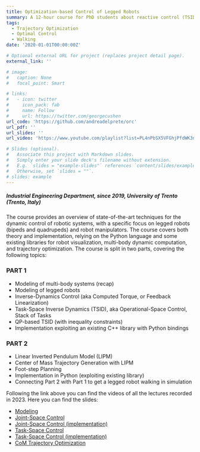 ```yaml
---
title: Optimization-based Control of Legged Robots
summary: A 12-hour course for PhD students about reactive control (TSID) and trajectory optimization for legged robots.
tags:
  - Trajectory Optimization
  - Optimal Control
  - Walking
date: '2020-01-01T00:00:00Z'

# Optional external URL for project (replaces project detail page).
external_link: ''

# image:
#   caption: None
#   focal_point: Smart

# links:
#   - icon: twitter
#     icon_pack: fab
#     name: Follow
#     url: https://twitter.com/georgecushen
url_code: 'https://github.com/andreadelprete/orc'
url_pdf: ''
url_slides: ''
url_video: 'https://www.youtube.com/playlist?list=PL4nPbSX5VFGhjPfdWK3nFhjtkY4yfjBnF'

# Slides (optional).
#   Associate this project with Markdown slides.
#   Simply enter your slide deck's filename without extension.
#   E.g. `slides = "example-slides"` references `content/slides/example-slides.md`.
#   Otherwise, set `slides = ""`.
# slides: example
---
```


##### Industrial Engineering Department, since 2019, University of Trento (Trento, Italy)

The course provides an overview of state-of-the-art techniques for the dynamic control of robotic systems, with a specific focus on legged robots (bipeds and quadrupeds) and robot manipulators. The course covers both theory and implementation, relying on the Python language and some existing libraries for robot visualization, multi-body dynamic computation, and trajectory optimization. 
The course is split in two parts, covering the following topics:

### PART 1
* Modeling of multi-body systems (recap)
* Modeling of legged robots
* Inverse-Dynamics Control (aka Computed Torque, or Feedback Linearization)
* Task-Space Inverse Dynamics (TSID), aka Operational-Space Control, Stack of Tasks
* QP-based TSID (with inequality constraints)
* Implementation exploiting an existing C++ library with Python bindings

### PART 2
* Linear Inverted Pendulum Model (LIPM)
* Center of Mass Trajectory Generation with LIPM
* Foot-step Planning
* Implementation in Python (exploiting existing library)
* Connecting Part 2 with Part 1 to get a legged robot walking in simulation

Following the link above you can find the videos of all the lectures recorded in 2023.
Here you can find the slides:

- [Modeling](https://andreadelprete.github.io/teaching/2023_PhD_oclr/1_modeling.pdf)
- [Joint-Space Control](https://andreadelprete.github.io/teaching/2023_PhD_oclr/2_joint_space_control.pdf)
- [Joint-Space Control (implementation)](https://andreadelprete.github.io/teaching/2023_PhD_oclr/2b_tsid_implementation_joint_space.pdf)
- [Task-Space Control](https://andreadelprete.github.io/teaching/2023_PhD_oclr/3_task_space_control.pdf)
- [Task-Space Control (implementation)](https://andreadelprete.github.io/teaching/2023_PhD_oclr/4_tsid_implementation.pdf)
- [CoM Trajectory Optimization](https://andreadelprete.github.io/teaching/2023_PhD_oclr/5_com_traj_opt.pdf)